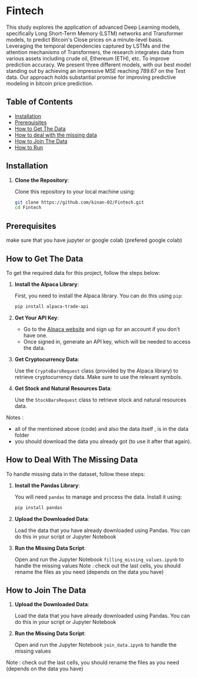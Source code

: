 # Fintech

This study explores the application of advanced Deep Learning models, specifically Long Short-Term Memory (LSTM) networks and Transformer models, to predict Bitcoin's Close prices on a minute-level basis. Leveraging the temporal dependencies captured by LSTMs and the attention mechanisms of Transformers, the research integrates data from various assets including crude oil, Ethereum (ETH), etc. To improve prediction accuracy. We present three different models, with our best model standing out by achieving an impressive MSE reaching 789.67 on the Test data. Our approach holds substantial promise for improving predictive modeling in bitcoin price prediction.

## Table of Contents

- [Installation](#installation)
- [Prerequisites](#Prerequisites)
- [How to Get The Data](#How-to-Get-The-Data)
- [How to deal with the missing data](#How-to-Deal-With-The-Missing-Data)
- [How to Join The Data](#How-to-Join-The-Data)
- [How to Run](#how-to-run)

## Installation

1. **Clone the Repository**:

   Clone this repository to your local machine using:

   ```sh
   git clone https://github.com/kinan-02/Fintech.git
   cd Fintech
   
## Prerequisites

make sure that you have jupyter or google colab (prefered google colab) 

## How to Get The Data
To get the required data for this project, follow the steps below:

1. **Install the Alpaca Library**:

   First, you need to install the Alpaca library. You can do this using `pip`:

   ```sh
   pip install alpaca-trade-api
   ```

2. **Get Your API Key**:

   - Go to the [Alpaca website](https://alpaca.markets/) and sign up for an account if you don't have one.
   - Once signed in, generate an API key, which will be needed to access the data.

3. **Get Cryptocurrency Data**:

   Use the `CryptoBarsRequest` class (provided by the Alpaca library) to retrieve cryptocurrency data. Make sure to use the relevant symbols. 

4. **Get Stock and Natural Resources Data**:

   Use the `StockBarsRequest` class to retrieve stock and natural resources data.

Notes : 
- all of the mentioned above (code) and also the data itself , is in the data folder
- you should download the data you already got (to use it after that again).
  
## How to Deal With The Missing Data
To handle missing data in the dataset, follow these steps:

1. **Install the Pandas Library**:

   You will need `pandas` to manage and process the data. Install it using:

   ```sh
   pip install pandas
   ```

2. **Upload the Downloaded Data**:

   Load the data that you have already downloaded using Pandas. You can do this in your script or Jupyter Notebook


3. **Run the Missing Data Script**:

   Open and run the Jupyter Notebook `filling_missing_values.ipynb` to handle the missing values
Note : check out the last cells, you should rename the files as you need (depends on the data you have)

## How to Join The Data

1. **Upload the Downloaded Data**:

   Load the data that you have already downloaded using Pandas. You can do this in your script or Jupyter Notebook
2. **Run the Missing Data Script**:

   Open and run the Jupyter Notebook `join_data.ipynb` to handle the missing values
   
Note : check out the last cells, you should rename the files as you need (depends on the data you have)
   

